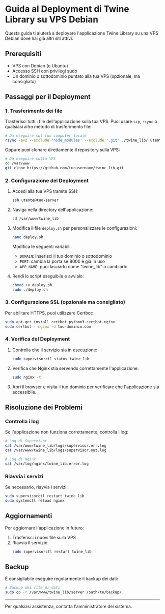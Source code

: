 # Guida al Deployment di Twine Library su VPS Debian

Questa guida ti aiuterà a deployare l'applicazione Twine Library su una VPS Debian dove hai già altri siti attivi.

## Prerequisiti

- VPS con Debian (o Ubuntu)
- Accesso SSH con privilegi sudo
- Un dominio o sottodominio puntato alla tua VPS (opzionale, ma consigliato)

## Passaggi per il Deployment

### 1. Trasferimento dei file

Trasferisci tutti i file dell'applicazione sulla tua VPS. Puoi usare `scp`, `rsync` o qualsiasi altro metodo di trasferimento file:

```bash
# Da eseguire sul tuo computer locale
rsync -avz --exclude 'node_modules' --exclude '.git' ./twine_lib/ utente@tuo-server:/var/www/twine_lib/
```

Oppure puoi clonare direttamente il repository sulla VPS:

```bash
# Da eseguire sulla VPS
cd /var/www
git clone https://github.com/tuousername/twine_lib.git
```

### 2. Configurazione del Deployment

1. Accedi alla tua VPS tramite SSH:
   ```bash
   ssh utente@tuo-server
   ```

2. Naviga nella directory dell'applicazione:
   ```bash
   cd /var/www/twine_lib
   ```

3. Modifica il file `deploy.sh` per personalizzare le configurazioni:
   ```bash
   nano deploy.sh
   ```
   
   Modifica le seguenti variabili:
   - `DOMAIN`: inserisci il tuo dominio o sottodominio
   - `PORT`: cambia la porta se 8000 è già in uso
   - `APP_NAME`: puoi lasciarlo come "twine_lib" o cambiarlo

4. Rendi lo script eseguibile e avvialo:
   ```bash
   chmod +x deploy.sh
   sudo ./deploy.sh
   ```

### 3. Configurazione SSL (opzionale ma consigliato)

Per abilitare HTTPS, puoi utilizzare Certbot:

```bash
sudo apt-get install certbot python3-certbot-nginx
sudo certbot --nginx -d tuo-dominio.com
```

### 4. Verifica del Deployment

1. Controlla che il servizio sia in esecuzione:
   ```bash
   sudo supervisorctl status twine_lib
   ```

2. Verifica che Nginx stia servendo correttamente l'applicazione:
   ```bash
   sudo nginx -t
   ```

3. Apri il browser e visita il tuo dominio per verificare che l'applicazione sia accessibile.

## Risoluzione dei Problemi

### Controlla i log

Se l'applicazione non funziona correttamente, controlla i log:

```bash
# Log di Supervisor
cat /var/www/twine_lib/logs/supervisor.err.log
cat /var/www/twine_lib/logs/supervisor.out.log

# Log di Nginx
cat /var/log/nginx/twine_lib.error.log
```

### Riavvia i servizi

Se necessario, riavvia i servizi:

```bash
sudo supervisorctl restart twine_lib
sudo systemctl reload nginx
```

## Aggiornamenti

Per aggiornare l'applicazione in futuro:

1. Trasferisci i nuovi file sulla VPS
2. Riavvia il servizio:
   ```bash
   sudo supervisorctl restart twine_lib
   ```

## Backup

È consigliabile eseguire regolarmente il backup dei dati:

```bash
# Backup dei file di dati
sudo cp -r /var/www/twine_lib/server /path/to/backup/
```

---

Per qualsiasi assistenza, contatta l'amministratore del sistema.
